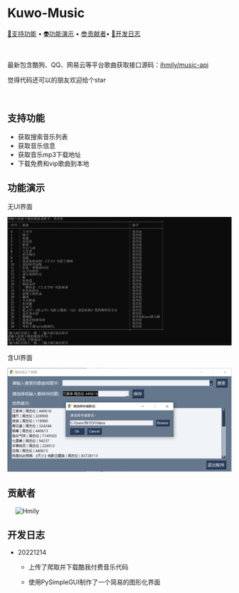 # Kuwo-Music

[📝支持功能](https://github.com/ihmily/Kuwo-Music/#️支持功能) • [👽️功能演示](https://github.com/ihmily/Kuwo-Music/#️功能演示) • [😎贡献者](https://github.com/ihmily/Kuwo-Music/#️贡献者)• [🌱开发日志](https://github.com/ihmily/Kuwo-Music/#️开发日志)

&emsp;

最新包含酷狗、QQ、网易云等平台歌曲获取接口源码：[ihmily/music-api](https://github.com/ihmily/music-api)

觉得代码还可以的朋友欢迎给个star

&emsp;

## 支持功能 

-  获取搜索音乐列表
-  获取音乐信息
-  获取音乐mp3下载地址
-  下载免费和vip歌曲到本地



## 功能演示

无UI界面

![ScreenShot1](https://github.com/ihmily/Kuwo-Music/blob/main/images/Snipaste_2022-12-14_13-45-10.png)



含UI界面

![ScreenShot1](https://github.com/ihmily/Kuwo-Music/blob/main/images/Snipaste_2022-12-14_13-42-54.png)





## 贡献者

&ensp;&ensp; ![Hmily](https://github.com/ihmily.png?size=50)



## 开发日志



- 20221214

  - 上传了爬取并下载酷我付费音乐代码

  - 使用PySimpleGUI制作了一个简易的图形化界面

    


